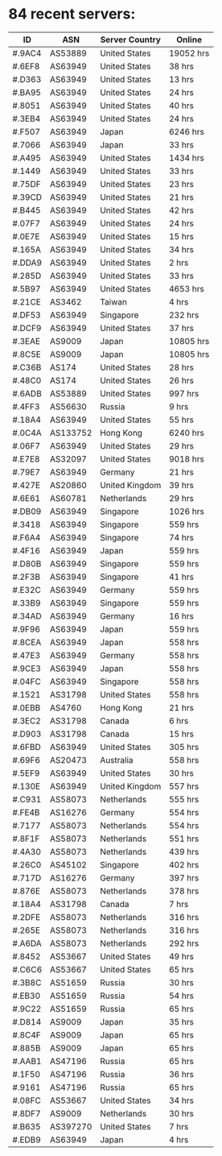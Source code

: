# 84 recent servers:

| ID | ASN | Server Country | Online |
| ------ | ------ | ------ | ------ |
| #.9AC4 | AS53889 | United States | 19052 hrs |
| #.6EF8 | AS63949 | United States | 38 hrs |
| #.D363 | AS63949 | United States | 13 hrs |
| #.BA95 | AS63949 | United States | 24 hrs |
| #.8051 | AS63949 | United States | 40 hrs |
| #.3EB4 | AS63949 | United States | 24 hrs |
| #.F507 | AS63949 | Japan | 6246 hrs |
| #.7066 | AS63949 | Japan | 33 hrs |
| #.A495 | AS63949 | United States | 1434 hrs |
| #.1449 | AS63949 | United States | 33 hrs |
| #.75DF | AS63949 | United States | 23 hrs |
| #.39CD | AS63949 | United States | 21 hrs |
| #.B445 | AS63949 | United States | 42 hrs |
| #.07F7 | AS63949 | United States | 24 hrs |
| #.0E7E | AS63949 | United States | 15 hrs |
| #.165A | AS63949 | United States | 34 hrs |
| #.DDA9 | AS63949 | United States | 2 hrs |
| #.285D | AS63949 | United States | 33 hrs |
| #.5B97 | AS63949 | United States | 4653 hrs |
| #.21CE | AS3462 | Taiwan | 4 hrs |
| #.DF53 | AS63949 | Singapore | 232 hrs |
| #.DCF9 | AS63949 | United States | 37 hrs |
| #.3EAE | AS9009 | Japan | 10805 hrs |
| #.8C5E | AS9009 | Japan | 10805 hrs |
| #.C36B | AS174 | United States | 28 hrs |
| #.48C0 | AS174 | United States | 26 hrs |
| #.6ADB | AS53889 | United States | 997 hrs |
| #.4FF3 | AS56630 | Russia | 9 hrs |
| #.18A4 | AS63949 | United States | 55 hrs |
| #.0C4A | AS133752 | Hong Kong | 6240 hrs |
| #.06F7 | AS63949 | United States | 29 hrs |
| #.E7E8 | AS32097 | United States | 9018 hrs |
| #.79E7 | AS63949 | Germany | 21 hrs |
| #.427E | AS20860 | United Kingdom | 39 hrs |
| #.6E61 | AS60781 | Netherlands | 29 hrs |
| #.DB09 | AS63949 | Singapore | 1026 hrs |
| #.3418 | AS63949 | Singapore | 559 hrs |
| #.F6A4 | AS63949 | Singapore | 74 hrs |
| #.4F16 | AS63949 | Japan | 559 hrs |
| #.D80B | AS63949 | Singapore | 559 hrs |
| #.2F3B | AS63949 | Singapore | 41 hrs |
| #.E32C | AS63949 | Germany | 559 hrs |
| #.33B9 | AS63949 | Singapore | 559 hrs |
| #.34AD | AS63949 | Germany | 16 hrs |
| #.9F96 | AS63949 | Japan | 559 hrs |
| #.8CEA | AS63949 | Japan | 558 hrs |
| #.47E3 | AS63949 | Germany | 558 hrs |
| #.9CE3 | AS63949 | Japan | 558 hrs |
| #.04FC | AS63949 | Singapore | 558 hrs |
| #.1521 | AS31798 | United States | 558 hrs |
| #.0EBB | AS4760 | Hong Kong | 21 hrs |
| #.3EC2 | AS31798 | Canada | 6 hrs |
| #.D903 | AS31798 | Canada | 15 hrs |
| #.6FBD | AS63949 | United States | 305 hrs |
| #.69F6 | AS20473 | Australia | 558 hrs |
| #.5EF9 | AS63949 | United States | 30 hrs |
| #.130E | AS63949 | United Kingdom | 557 hrs |
| #.C931 | AS58073 | Netherlands | 555 hrs |
| #.FE4B | AS16276 | Germany | 554 hrs |
| #.7177 | AS58073 | Netherlands | 554 hrs |
| #.8F1F | AS58073 | Netherlands | 551 hrs |
| #.4A30 | AS58073 | Netherlands | 439 hrs |
| #.26C0 | AS45102 | Singapore | 402 hrs |
| #.717D | AS16276 | Germany | 397 hrs |
| #.876E | AS58073 | Netherlands | 378 hrs |
| #.18A4 | AS31798 | Canada | 7 hrs |
| #.2DFE | AS58073 | Netherlands | 316 hrs |
| #.265E | AS58073 | Netherlands | 316 hrs |
| #.A6DA | AS58073 | Netherlands | 292 hrs |
| #.8452 | AS53667 | United States | 49 hrs |
| #.C6C6 | AS53667 | United States | 65 hrs |
| #.3B8C | AS51659 | Russia | 30 hrs |
| #.EB30 | AS51659 | Russia | 54 hrs |
| #.9C22 | AS51659 | Russia | 65 hrs |
| #.D814 | AS9009 | Japan | 35 hrs |
| #.8C4F | AS9009 | Japan | 65 hrs |
| #.885B | AS9009 | Japan | 65 hrs |
| #.AAB1 | AS47196 | Russia | 65 hrs |
| #.1F50 | AS47196 | Russia | 36 hrs |
| #.9161 | AS47196 | Russia | 65 hrs |
| #.08FC | AS53667 | United States | 34 hrs |
| #.8DF7 | AS9009 | Netherlands | 30 hrs |
| #.B635 | AS397270 | United States | 7 hrs |
| #.EDB9 | AS63949 | Japan | 4 hrs |

